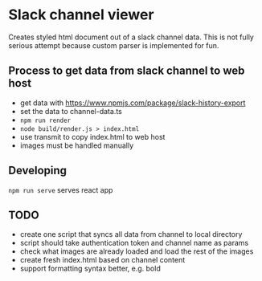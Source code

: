 # Slack channel viewer

Creates styled html document out of a slack channel data.
This is not fully serious attempt because custom parser is implemented for fun.

## Process to get data from slack channel to web host
- get data with https://www.npmjs.com/package/slack-history-export
- set the data to channel-data.ts
- `npm run render`
- `node build/render.js > index.html`
- use transmit to copy index.html to web host
- images must be handled manually

## Developing

`npm run serve` serves react app

## TODO
- create one script that syncs all data from channel to local directory
- script should take authentication token and channel name as params
- check what images are already loaded and load the rest of the images
- create fresh index.html based on channel content
- support formatting syntax better, e.g. bold